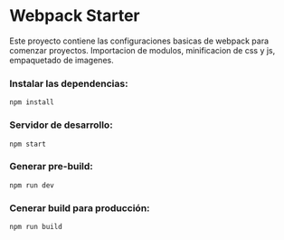 # Webpack Starter

Este proyecto contiene las configuraciones basicas de webpack para comenzar proyectos. Importacion de modulos, minificacion de css y js, empaquetado de imagenes.


### Instalar las dependencias: 
```
npm install 
```


### Servidor de desarrollo:
```
npm start
```


### Generar pre-build:
```
npm run dev
```


### Cenerar build para producción:
```
npm run build
```